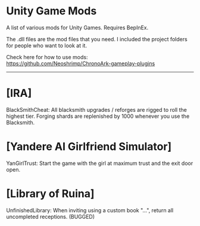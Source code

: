 # Unity Game Mods 

A list of various mods for Unity Games. Requires BepInEx.

The .dll files are the mod files that you need. I included the project folders for people who want to look at it.

Check here for how to use mods: https://github.com/Neoshrimp/ChronoArk-gameplay-plugins

---
# [IRA]

BlackSmithCheat: All blacksmith upgrades / reforges are rigged to roll the highest tier. Forging shards are replenished by 1000 whenever you use the Blacksmith.


# [Yandere AI Girlfriend Simulator]

YanGirlTrust: Start the game with the girl at maximum trust and the exit door open.

# [Library of Ruina]

UnfinishedLibrary: When inviting using a custom book "...", return all uncompleted receptions. (BUGGED)
